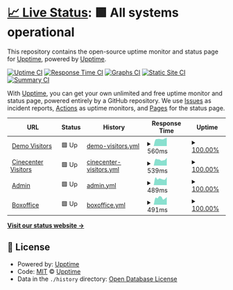 # [📈 Live Status](https://upptime.github.io/upptime): <!--live status--> **🟩 All systems operational**

This repository contains the open-source uptime monitor and status page for [Upptime](https://upptime.js.org), powered by [Upptime](https://github.com/upptime/upptime).

[![Uptime CI](https://github.com/tritagonist-io/uptime/workflows/Uptime%20CI/badge.svg)](https://github.com/tritagonist-io/uptime/actions?query=workflow%3A%22Uptime+CI%22)
[![Response Time CI](https://github.com/tritagonist-io/uptime/workflows/Response%20Time%20CI/badge.svg)](https://github.com/tritagonist-io/uptime/actions?query=workflow%3A%22Response+Time+CI%22)
[![Graphs CI](https://github.com/tritagonist-io/uptime/workflows/Graphs%20CI/badge.svg)](https://github.com/tritagonist-io/uptime/actions?query=workflow%3A%22Graphs+CI%22)
[![Static Site CI](https://github.com/tritagonist-io/uptime/workflows/Static%20Site%20CI/badge.svg)](https://github.com/tritagonist-io/uptime/actions?query=workflow%3A%22Static+Site+CI%22)
[![Summary CI](https://github.com/tritagonist-io/uptime/workflows/Summary%20CI/badge.svg)](https://github.com/tritagonist-io/uptime/actions?query=workflow%3A%22Summary+CI%22)

With [Upptime](https://upptime.js.org), you can get your own unlimited and free uptime monitor and status page, powered entirely by a GitHub repository. We use [Issues](https://github.com/upptime/upptime/issues) as incident reports, [Actions](https://github.com/tritagonist-io/uptime/actions) as uptime monitors, and [Pages](https://upptime.github.io/upptime) for the status page.

<!--start: status pages-->
<!-- This summary is generated by Upptime (https://github.com/upptime/upptime) -->
<!-- Do not edit this manually, your changes will be overwritten -->
<!-- prettier-ignore -->
| URL | Status | History | Response Time | Uptime |
| --- | ------ | ------- | ------------- | ------ |
| <img alt="" src="https://icons.duckduckgo.com/ip3/demo.tricket.io.ico" height="13"> [Demo Visitors](https://demo.tricket.io/) | 🟩 Up | [demo-visitors.yml](https://github.com/tritagonist-io/uptime/commits/HEAD/history/demo-visitors.yml) | <details><summary><img alt="Response time graph" src="./graphs/demo-visitors/response-time-week.png" height="20"> 560ms</summary><br><a href="https://status.tricket.net/history/demo-visitors"><img alt="Response time 675" src="https://img.shields.io/endpoint?url=https%3A%2F%2Fraw.githubusercontent.com%2Ftritagonist-io%2Fuptime%2FHEAD%2Fapi%2Fdemo-visitors%2Fresponse-time.json"></a><br><a href="https://status.tricket.net/history/demo-visitors"><img alt="24-hour response time 471" src="https://img.shields.io/endpoint?url=https%3A%2F%2Fraw.githubusercontent.com%2Ftritagonist-io%2Fuptime%2FHEAD%2Fapi%2Fdemo-visitors%2Fresponse-time-day.json"></a><br><a href="https://status.tricket.net/history/demo-visitors"><img alt="7-day response time 560" src="https://img.shields.io/endpoint?url=https%3A%2F%2Fraw.githubusercontent.com%2Ftritagonist-io%2Fuptime%2FHEAD%2Fapi%2Fdemo-visitors%2Fresponse-time-week.json"></a><br><a href="https://status.tricket.net/history/demo-visitors"><img alt="30-day response time 584" src="https://img.shields.io/endpoint?url=https%3A%2F%2Fraw.githubusercontent.com%2Ftritagonist-io%2Fuptime%2FHEAD%2Fapi%2Fdemo-visitors%2Fresponse-time-month.json"></a><br><a href="https://status.tricket.net/history/demo-visitors"><img alt="1-year response time 571" src="https://img.shields.io/endpoint?url=https%3A%2F%2Fraw.githubusercontent.com%2Ftritagonist-io%2Fuptime%2FHEAD%2Fapi%2Fdemo-visitors%2Fresponse-time-year.json"></a></details> | <details><summary><a href="https://status.tricket.net/history/demo-visitors">100.00%</a></summary><a href="https://status.tricket.net/history/demo-visitors"><img alt="All-time uptime 93.87%" src="https://img.shields.io/endpoint?url=https%3A%2F%2Fraw.githubusercontent.com%2Ftritagonist-io%2Fuptime%2FHEAD%2Fapi%2Fdemo-visitors%2Fuptime.json"></a><br><a href="https://status.tricket.net/history/demo-visitors"><img alt="24-hour uptime 100.00%" src="https://img.shields.io/endpoint?url=https%3A%2F%2Fraw.githubusercontent.com%2Ftritagonist-io%2Fuptime%2FHEAD%2Fapi%2Fdemo-visitors%2Fuptime-day.json"></a><br><a href="https://status.tricket.net/history/demo-visitors"><img alt="7-day uptime 100.00%" src="https://img.shields.io/endpoint?url=https%3A%2F%2Fraw.githubusercontent.com%2Ftritagonist-io%2Fuptime%2FHEAD%2Fapi%2Fdemo-visitors%2Fuptime-week.json"></a><br><a href="https://status.tricket.net/history/demo-visitors"><img alt="30-day uptime 100.00%" src="https://img.shields.io/endpoint?url=https%3A%2F%2Fraw.githubusercontent.com%2Ftritagonist-io%2Fuptime%2FHEAD%2Fapi%2Fdemo-visitors%2Fuptime-month.json"></a><br><a href="https://status.tricket.net/history/demo-visitors"><img alt="1-year uptime 94.06%" src="https://img.shields.io/endpoint?url=https%3A%2F%2Fraw.githubusercontent.com%2Ftritagonist-io%2Fuptime%2FHEAD%2Fapi%2Fdemo-visitors%2Fuptime-year.json"></a></details>
| <img alt="" src="https://icons.duckduckgo.com/ip3/kassa.cinecenter.nl.ico" height="13"> [Cinecenter Visitors](https://kassa.cinecenter.nl/) | 🟩 Up | [cinecenter-visitors.yml](https://github.com/tritagonist-io/uptime/commits/HEAD/history/cinecenter-visitors.yml) | <details><summary><img alt="Response time graph" src="./graphs/cinecenter-visitors/response-time-week.png" height="20"> 539ms</summary><br><a href="https://status.tricket.net/history/cinecenter-visitors"><img alt="Response time 631" src="https://img.shields.io/endpoint?url=https%3A%2F%2Fraw.githubusercontent.com%2Ftritagonist-io%2Fuptime%2FHEAD%2Fapi%2Fcinecenter-visitors%2Fresponse-time.json"></a><br><a href="https://status.tricket.net/history/cinecenter-visitors"><img alt="24-hour response time 519" src="https://img.shields.io/endpoint?url=https%3A%2F%2Fraw.githubusercontent.com%2Ftritagonist-io%2Fuptime%2FHEAD%2Fapi%2Fcinecenter-visitors%2Fresponse-time-day.json"></a><br><a href="https://status.tricket.net/history/cinecenter-visitors"><img alt="7-day response time 539" src="https://img.shields.io/endpoint?url=https%3A%2F%2Fraw.githubusercontent.com%2Ftritagonist-io%2Fuptime%2FHEAD%2Fapi%2Fcinecenter-visitors%2Fresponse-time-week.json"></a><br><a href="https://status.tricket.net/history/cinecenter-visitors"><img alt="30-day response time 580" src="https://img.shields.io/endpoint?url=https%3A%2F%2Fraw.githubusercontent.com%2Ftritagonist-io%2Fuptime%2FHEAD%2Fapi%2Fcinecenter-visitors%2Fresponse-time-month.json"></a><br><a href="https://status.tricket.net/history/cinecenter-visitors"><img alt="1-year response time 570" src="https://img.shields.io/endpoint?url=https%3A%2F%2Fraw.githubusercontent.com%2Ftritagonist-io%2Fuptime%2FHEAD%2Fapi%2Fcinecenter-visitors%2Fresponse-time-year.json"></a></details> | <details><summary><a href="https://status.tricket.net/history/cinecenter-visitors">100.00%</a></summary><a href="https://status.tricket.net/history/cinecenter-visitors"><img alt="All-time uptime 99.82%" src="https://img.shields.io/endpoint?url=https%3A%2F%2Fraw.githubusercontent.com%2Ftritagonist-io%2Fuptime%2FHEAD%2Fapi%2Fcinecenter-visitors%2Fuptime.json"></a><br><a href="https://status.tricket.net/history/cinecenter-visitors"><img alt="24-hour uptime 100.00%" src="https://img.shields.io/endpoint?url=https%3A%2F%2Fraw.githubusercontent.com%2Ftritagonist-io%2Fuptime%2FHEAD%2Fapi%2Fcinecenter-visitors%2Fuptime-day.json"></a><br><a href="https://status.tricket.net/history/cinecenter-visitors"><img alt="7-day uptime 100.00%" src="https://img.shields.io/endpoint?url=https%3A%2F%2Fraw.githubusercontent.com%2Ftritagonist-io%2Fuptime%2FHEAD%2Fapi%2Fcinecenter-visitors%2Fuptime-week.json"></a><br><a href="https://status.tricket.net/history/cinecenter-visitors"><img alt="30-day uptime 100.00%" src="https://img.shields.io/endpoint?url=https%3A%2F%2Fraw.githubusercontent.com%2Ftritagonist-io%2Fuptime%2FHEAD%2Fapi%2Fcinecenter-visitors%2Fuptime-month.json"></a><br><a href="https://status.tricket.net/history/cinecenter-visitors"><img alt="1-year uptime 100.00%" src="https://img.shields.io/endpoint?url=https%3A%2F%2Fraw.githubusercontent.com%2Ftritagonist-io%2Fuptime%2FHEAD%2Fapi%2Fcinecenter-visitors%2Fuptime-year.json"></a></details>
| <img alt="" src="https://icons.duckduckgo.com/ip3/admin.tricket.io.ico" height="13"> [Admin](https://admin.tricket.io) | 🟩 Up | [admin.yml](https://github.com/tritagonist-io/uptime/commits/HEAD/history/admin.yml) | <details><summary><img alt="Response time graph" src="./graphs/admin/response-time-week.png" height="20"> 489ms</summary><br><a href="https://status.tricket.net/history/admin"><img alt="Response time 580" src="https://img.shields.io/endpoint?url=https%3A%2F%2Fraw.githubusercontent.com%2Ftritagonist-io%2Fuptime%2FHEAD%2Fapi%2Fadmin%2Fresponse-time.json"></a><br><a href="https://status.tricket.net/history/admin"><img alt="24-hour response time 442" src="https://img.shields.io/endpoint?url=https%3A%2F%2Fraw.githubusercontent.com%2Ftritagonist-io%2Fuptime%2FHEAD%2Fapi%2Fadmin%2Fresponse-time-day.json"></a><br><a href="https://status.tricket.net/history/admin"><img alt="7-day response time 489" src="https://img.shields.io/endpoint?url=https%3A%2F%2Fraw.githubusercontent.com%2Ftritagonist-io%2Fuptime%2FHEAD%2Fapi%2Fadmin%2Fresponse-time-week.json"></a><br><a href="https://status.tricket.net/history/admin"><img alt="30-day response time 540" src="https://img.shields.io/endpoint?url=https%3A%2F%2Fraw.githubusercontent.com%2Ftritagonist-io%2Fuptime%2FHEAD%2Fapi%2Fadmin%2Fresponse-time-month.json"></a><br><a href="https://status.tricket.net/history/admin"><img alt="1-year response time 519" src="https://img.shields.io/endpoint?url=https%3A%2F%2Fraw.githubusercontent.com%2Ftritagonist-io%2Fuptime%2FHEAD%2Fapi%2Fadmin%2Fresponse-time-year.json"></a></details> | <details><summary><a href="https://status.tricket.net/history/admin">100.00%</a></summary><a href="https://status.tricket.net/history/admin"><img alt="All-time uptime 99.98%" src="https://img.shields.io/endpoint?url=https%3A%2F%2Fraw.githubusercontent.com%2Ftritagonist-io%2Fuptime%2FHEAD%2Fapi%2Fadmin%2Fuptime.json"></a><br><a href="https://status.tricket.net/history/admin"><img alt="24-hour uptime 100.00%" src="https://img.shields.io/endpoint?url=https%3A%2F%2Fraw.githubusercontent.com%2Ftritagonist-io%2Fuptime%2FHEAD%2Fapi%2Fadmin%2Fuptime-day.json"></a><br><a href="https://status.tricket.net/history/admin"><img alt="7-day uptime 100.00%" src="https://img.shields.io/endpoint?url=https%3A%2F%2Fraw.githubusercontent.com%2Ftritagonist-io%2Fuptime%2FHEAD%2Fapi%2Fadmin%2Fuptime-week.json"></a><br><a href="https://status.tricket.net/history/admin"><img alt="30-day uptime 100.00%" src="https://img.shields.io/endpoint?url=https%3A%2F%2Fraw.githubusercontent.com%2Ftritagonist-io%2Fuptime%2FHEAD%2Fapi%2Fadmin%2Fuptime-month.json"></a><br><a href="https://status.tricket.net/history/admin"><img alt="1-year uptime 99.99%" src="https://img.shields.io/endpoint?url=https%3A%2F%2Fraw.githubusercontent.com%2Ftritagonist-io%2Fuptime%2FHEAD%2Fapi%2Fadmin%2Fuptime-year.json"></a></details>
| <img alt="" src="https://icons.duckduckgo.com/ip3/box.tricket.io.ico" height="13"> [Boxoffice](https://box.tricket.io) | 🟩 Up | [boxoffice.yml](https://github.com/tritagonist-io/uptime/commits/HEAD/history/boxoffice.yml) | <details><summary><img alt="Response time graph" src="./graphs/boxoffice/response-time-week.png" height="20"> 491ms</summary><br><a href="https://status.tricket.net/history/boxoffice"><img alt="Response time 547" src="https://img.shields.io/endpoint?url=https%3A%2F%2Fraw.githubusercontent.com%2Ftritagonist-io%2Fuptime%2FHEAD%2Fapi%2Fboxoffice%2Fresponse-time.json"></a><br><a href="https://status.tricket.net/history/boxoffice"><img alt="24-hour response time 593" src="https://img.shields.io/endpoint?url=https%3A%2F%2Fraw.githubusercontent.com%2Ftritagonist-io%2Fuptime%2FHEAD%2Fapi%2Fboxoffice%2Fresponse-time-day.json"></a><br><a href="https://status.tricket.net/history/boxoffice"><img alt="7-day response time 491" src="https://img.shields.io/endpoint?url=https%3A%2F%2Fraw.githubusercontent.com%2Ftritagonist-io%2Fuptime%2FHEAD%2Fapi%2Fboxoffice%2Fresponse-time-week.json"></a><br><a href="https://status.tricket.net/history/boxoffice"><img alt="30-day response time 658" src="https://img.shields.io/endpoint?url=https%3A%2F%2Fraw.githubusercontent.com%2Ftritagonist-io%2Fuptime%2FHEAD%2Fapi%2Fboxoffice%2Fresponse-time-month.json"></a><br><a href="https://status.tricket.net/history/boxoffice"><img alt="1-year response time 519" src="https://img.shields.io/endpoint?url=https%3A%2F%2Fraw.githubusercontent.com%2Ftritagonist-io%2Fuptime%2FHEAD%2Fapi%2Fboxoffice%2Fresponse-time-year.json"></a></details> | <details><summary><a href="https://status.tricket.net/history/boxoffice">100.00%</a></summary><a href="https://status.tricket.net/history/boxoffice"><img alt="All-time uptime 99.97%" src="https://img.shields.io/endpoint?url=https%3A%2F%2Fraw.githubusercontent.com%2Ftritagonist-io%2Fuptime%2FHEAD%2Fapi%2Fboxoffice%2Fuptime.json"></a><br><a href="https://status.tricket.net/history/boxoffice"><img alt="24-hour uptime 100.00%" src="https://img.shields.io/endpoint?url=https%3A%2F%2Fraw.githubusercontent.com%2Ftritagonist-io%2Fuptime%2FHEAD%2Fapi%2Fboxoffice%2Fuptime-day.json"></a><br><a href="https://status.tricket.net/history/boxoffice"><img alt="7-day uptime 100.00%" src="https://img.shields.io/endpoint?url=https%3A%2F%2Fraw.githubusercontent.com%2Ftritagonist-io%2Fuptime%2FHEAD%2Fapi%2Fboxoffice%2Fuptime-week.json"></a><br><a href="https://status.tricket.net/history/boxoffice"><img alt="30-day uptime 100.00%" src="https://img.shields.io/endpoint?url=https%3A%2F%2Fraw.githubusercontent.com%2Ftritagonist-io%2Fuptime%2FHEAD%2Fapi%2Fboxoffice%2Fuptime-month.json"></a><br><a href="https://status.tricket.net/history/boxoffice"><img alt="1-year uptime 99.99%" src="https://img.shields.io/endpoint?url=https%3A%2F%2Fraw.githubusercontent.com%2Ftritagonist-io%2Fuptime%2FHEAD%2Fapi%2Fboxoffice%2Fuptime-year.json"></a></details>

<!--end: status pages-->

[**Visit our status website →**](https://tritagonist-io.github.io/uptime/)

## 📄 License

- Powered by: [Upptime](https://github.com/upptime/upptime)
- Code: [MIT](./LICENSE) © [Upptime](https://upptime.js.org)
- Data in the `./history` directory: [Open Database License](https://opendatacommons.org/licenses/odbl/1-0/)
